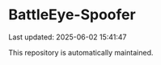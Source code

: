 # BattleEye-Spoofer

Last updated: 2025-06-02 15:41:47

This repository is automatically maintained.

